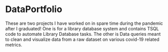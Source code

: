 # DataPortfolio

These are two projects I have worked on in spare time during the pandemic after I graduated! One is for a library database system and contains TSQL code to automate Library
Database tasks. The other is Data queries meant to clean and visualize data from a raw dataset on various covid-19 related metrics.
